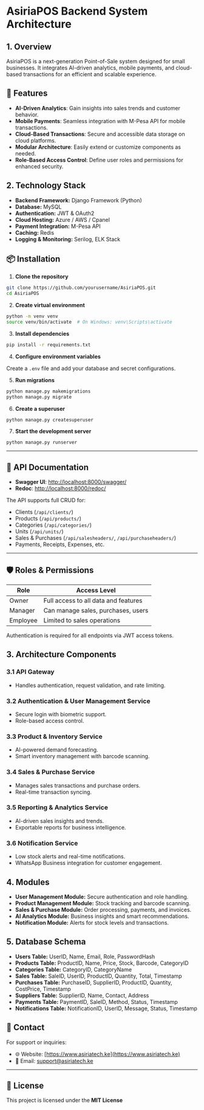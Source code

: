 # **AsiriaPOS Backend System Architecture**

## **1. Overview**
AsiriaPOS is a next-generation Point-of-Sale system designed for small businesses. It integrates AI-driven analytics, mobile payments, and cloud-based transactions for an efficient and scalable experience.

## 🚀 Features

* **AI-Driven Analytics**: Gain insights into sales trends and customer behavior.
* **Mobile Payments**: Seamless integration with M-Pesa API for mobile transactions.
* **Cloud-Based Transactions**: Secure and accessible data storage on cloud platforms.
* **Modular Architecture**: Easily extend or customize components as needed.
* **Role-Based Access Control**: Define user roles and permissions for enhanced security.

## **2. Technology Stack**
- **Backend Framework:** Django Framework (Python)
- **Database:** MySQL
- **Authentication:** JWT & OAuth2
- **Cloud Hosting:** Azure / AWS / Cpanel
- **Payment Integration:** M-Pesa API
- **Caching:** Redis
- **Logging & Monitoring:** Serilog, ELK Stack

## 📦 Installation
1. **Clone the repository**
```bash
git clone https://github.com/yourusername/AsiriaPOS.git
cd AsiriaPOS
```

2. **Create virtual environment**
```bash
python -m venv venv
source venv/bin/activate  # On Windows: venv\Scripts\activate
```

3. **Install dependencies**
```bash
pip install -r requirements.txt
```

4. **Configure environment variables**

Create a `.env` file and add your database and secret configurations.

5. **Run migrations**
```bash
python manage.py makemigrations
python manage.py migrate
```

6. **Create a superuser**
```bash
python manage.py createsuperuser
```

7. **Start the development server**
```bash
python manage.py runserver
```
---

## 📘 API Documentation

* **Swagger UI**: [http://localhost:8000/swagger/](http://localhost:8000/swagger/)
* **Redoc**: [http://localhost:8000/redoc/](http://localhost:8000/redoc/)

The API supports full CRUD for:

* Clients (`/api/clients/`)
* Products (`/api/products/`)
* Categories (`/api/categories/`)
* Units (`/api/units/`)
* Sales & Purchases (`/api/salesheaders/`, `/api/purchaseheaders/`)
* Payments, Receipts, Expenses, etc.

---

## 🛡️ Roles & Permissions

| Role     | Access Level                         |
| -------- | ------------------------------------ |
| Owner    | Full access to all data and features |
| Manager  | Can manage sales, purchases, users   |
| Employee | Limited to sales operations          |

Authentication is required for all endpoints via JWT access tokens.

## **3. Architecture Components**
### **3.1 API Gateway**
- Handles authentication, request validation, and rate limiting.

### **3.2 Authentication & User Management Service**
- Secure login with biometric support.
- Role-based access control.

### **3.3 Product & Inventory Service**
- AI-powered demand forecasting.
- Smart inventory management with barcode scanning.

### **3.4 Sales & Purchase Service**
- Manages sales transactions and purchase orders.
- Real-time transaction syncing.

### **3.5 Reporting & Analytics Service**
- AI-driven sales insights and trends.
- Exportable reports for business intelligence.

### **3.6 Notification Service**
- Low stock alerts and real-time notifications.
- WhatsApp Business integration for customer engagement.

## **4. Modules**
- **User Management Module:** Secure authentication and role handling.
- **Product Management Module:** Stock tracking and barcode scanning.
- **Sales & Purchase Module:** Order processing, payments, and invoices.
- **AI Analytics Module:** Business insights and smart recommendations.
- **Notification Module:** Alerts for stock levels and transactions.

## **5. Database Schema**
- **Users Table:** UserID, Name, Email, Role, PasswordHash
- **Products Table:** ProductID, Name, Price, Stock, Barcode, CategoryID
- **Categories Table:** CategoryID, CategoryName
- **Sales Table:** SaleID, UserID, ProductID, Quantity, Total, Timestamp
- **Purchases Table:** PurchaseID, SupplierID, ProductID, Quantity, CostPrice, Timestamp
- **Suppliers Table:** SupplierID, Name, Contact, Address
- **Payments Table:** PaymentID, SaleID, Method, Status, Timestamp
- **Notifications Table:** NotificationID, UserID, Message, Status, Timestamp


## 📨 Contact

For support or inquiries:

* 🌐 Website: [https://www.asiriatech.ke](https://www.asiriatech.ke)
* 📧 Email: [support@asiriatech.ke](mailto:support@asiriatech.ke)

---

## 📄 License

This project is licensed under the **MIT License** 